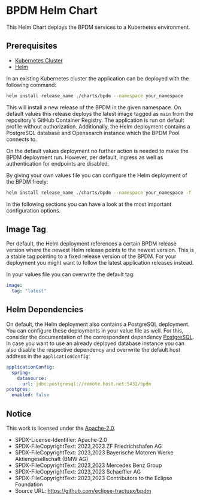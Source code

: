 # BPDM Helm Chart

This Helm Chart deploys the BPDM services to a Kubernetes environment.

## Prerequisites

* [Kubernetes Cluster](https://kubernetes.io/)
* [Helm](https://helm.sh/docs/)

In an existing Kubernetes cluster the application can be deployed with the following command:

```bash
helm install release_name ./charts/bpdm --namespace your_namespace
```

This will install a new release of the BPDM in the given namespace.
On default values this release deploys the latest image tagged as `main` from the repository's GitHub Container Registry.
The application is run on default profile without authorization.
Additionally, the Helm deployment contains a PostgreSQL database and Opensearch instance which the BPDM Pool connects to.

On the default values deployment no further action is needed to make the BPDM deployment run.
However, per default, ingress as well as authentication for endpoints are disabled.

By giving your own values file you can configure the Helm deployment of the BPDM freely:

```bash
helm install release_name ./charts/bpdm --namespace your_namespace -f ./path/to/your/values.yaml
```

In the following sections you can have a look at the most important configuration options.

## Image Tag

Per default, the Helm deployment references a certain BPDM release version where the newest Helm release points to the newest version.
This is a stable tag pointing to a fixed release version of the BPDM.
For your deployment you might want to follow the latest application releases instead.

In your values file you can overwrite the default tag:

```yaml
image:
  tag: "latest"
```

## Helm Dependencies

On default, the Helm deployment also contains a PostgreSQL deployment.
You can configure these deployments in your value file as well.
For this, consider the documentation of the correspondent dependency [PostgreSQL](https://artifacthub.io/packages/helm/bitnami/postgresql/11.9.13).
In case you want to use an already deployed database instance you can also disable the respective dependency and overwrite the default host
address in the `applicationConfig`:

```yaml
applicationConfig:
  spring:
    datasource:
      url: jdbc:postgresql://remote.host.net:5432/bpdm
postgres:
  enabled: false
```

## Notice

This work is licensed under the [Apache-2.0](https://www.apache.org/licenses/LICENSE-2.0).

- SPDX-License-Identifier: Apache-2.0
- SPDX-FileCopyrightText: 2023,2023 ZF Friedrichshafen AG
- SPDX-FileCopyrightText: 2023,2023 Bayerische Motoren Werke Aktiengesellschaft (BMW AG)
- SPDX-FileCopyrightText: 2023,2023 Mercedes Benz Group
- SPDX-FileCopyrightText: 2023,2023 Schaeffler AG
- SPDX-FileCopyrightText: 2023,2023 Contributors to the Eclipse Foundation
- Source URL: https://github.com/eclipse-tractusx/bpdm